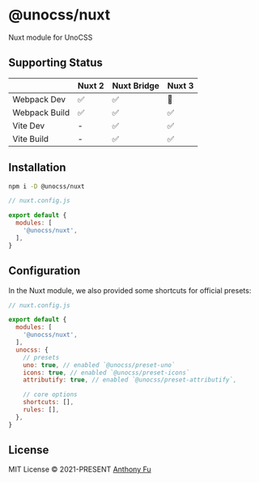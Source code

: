 # @unocss/nuxt

Nuxt module for UnoCSS

## Supporting Status

| | Nuxt 2 | Nuxt Bridge | Nuxt 3 |
| --- | --- | --- | --- |
| Webpack Dev | ✅ | ✅ | 🚧 |
| Webpack Build | ✅ | ✅ | ✅ |
| Vite Dev | - | ✅ | ✅ |
| Vite Build | - | ✅ | ✅ |

## Installation

```bash
npm i -D @unocss/nuxt
```

```js
// nuxt.config.js

export default {
  modules: [
    '@unocss/nuxt',
  ],
}
```

## Configuration

In the Nuxt module, we also provided some shortcuts for official presets:

```js
// nuxt.config.js

export default {
  modules: [
    '@unocss/nuxt',
  ],
  unocss: {
    // presets
    uno: true, // enabled `@unocss/preset-uno`
    icons: true, // enabled `@unocss/preset-icons`
    attributify: true, // enabled `@unocss/preset-attributify`,

    // core options
    shortcuts: [],
    rules: [],
  },
}
```

## License

MIT License © 2021-PRESENT [Anthony Fu](https://github.com/antfu)

